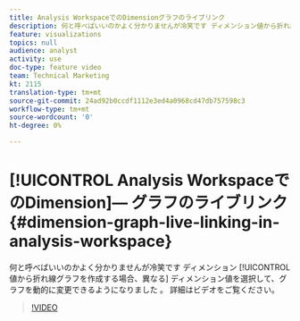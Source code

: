 ```yaml
---
title: Analysis WorkspaceでのDimensionグラフのライブリンク
description: 何と呼べばいいのかよく分かりませんが冷笑です ディメンション値から折れ線グラフを作成する場合、異なるディメンション値を選択して、グラフを動的に変更できるようになりました。 詳細はビデオをご覧ください。
feature: visualizations
topics: null
audience: analyst
activity: use
doc-type: feature video
team: Technical Marketing
kt: 2115
translation-type: tm+mt
source-git-commit: 24ad92b0ccdf1112e3ed4a0968cd47db757598c3
workflow-type: tm+mt
source-wordcount: '0'
ht-degree: 0%

---
```



# [!UICONTROL Analysis WorkspaceでのDimension]— グラフのライブリンク {#dimension-graph-live-linking-in-analysis-workspace}

何と呼べばいいのかよく分かりませんが冷笑です ディメンション [!UICONTROL 値から折れ線グラフを作成する場合、異なる] ディメンション値を選択して、グラフを動的に変更できるようになりました  。 詳細はビデオをご覧ください。

>[!VIDEO](https://video.tv.adobe.com/v/23991/?quality=12)
